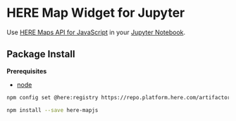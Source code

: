 HERE Map Widget for Jupyter
===========================
Use [HERE Maps API for JavaScript](https://developer.here.com/develop/javascript-api) in your [Jupyter Notebook](https://jupyter.org/).

Package Install
---------------

**Prerequisites**
- [node](http://nodejs.org/)

```bash
npm config set @here:registry https://repo.platform.here.com/artifactory/api/npm/here-node/

npm install --save here-mapjs
```
